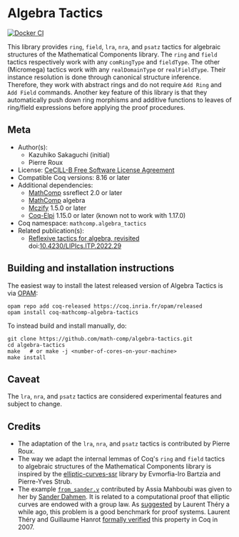 <!---
This file was generated from `meta.yml`, please do not edit manually.
Follow the instructions on https://github.com/coq-community/templates to regenerate.
--->
# Algebra Tactics

[![Docker CI][docker-action-shield]][docker-action-link]

[docker-action-shield]: https://github.com/math-comp/algebra-tactics/workflows/Docker%20CI/badge.svg?branch=master
[docker-action-link]: https://github.com/math-comp/algebra-tactics/actions?query=workflow:"Docker%20CI"




This library provides `ring`, `field`, `lra`, `nra`, and `psatz` tactics for
algebraic structures of the Mathematical Components library. The `ring` and
`field` tactics respectively work with any `comRingType` and `fieldType`. The
other (Micromega) tactics work with any `realDomainType` or `realFieldType`.
Their instance resolution is done through canonical structure inference.
Therefore, they work with abstract rings and do not require `Add Ring` and
`Add Field` commands. Another key feature of this library is that they
automatically push down ring morphisms and additive functions to leaves of
ring/field expressions before applying the proof procedures.

## Meta

- Author(s):
  - Kazuhiko Sakaguchi (initial)
  - Pierre Roux
- License: [CeCILL-B Free Software License Agreement](CeCILL-B)
- Compatible Coq versions: 8.16 or later
- Additional dependencies:
  - [MathComp](https://math-comp.github.io) ssreflect 2.0 or later
  - [MathComp](https://math-comp.github.io) algebra
  - [Mczify](https://github.com/math-comp/mczify) 1.5.0 or later
  - [Coq-Elpi](https://github.com/LPCIC/coq-elpi) 1.15.0 or later (known not to work with 1.17.0)
- Coq namespace: `mathcomp.algebra_tactics`
- Related publication(s):
  - [Reflexive tactics for algebra, revisited](https://drops.dagstuhl.de/opus/volltexte/2022/16738/) doi:[10.4230/LIPIcs.ITP.2022.29](https://doi.org/10.4230/LIPIcs.ITP.2022.29)

## Building and installation instructions

The easiest way to install the latest released version of Algebra Tactics
is via [OPAM](https://opam.ocaml.org/doc/Install.html):

```shell
opam repo add coq-released https://coq.inria.fr/opam/released
opam install coq-mathcomp-algebra-tactics
```

To instead build and install manually, do:

``` shell
git clone https://github.com/math-comp/algebra-tactics.git
cd algebra-tactics
make   # or make -j <number-of-cores-on-your-machine> 
make install
```


## Caveat

The `lra`, `nra`, and `psatz` tactics are considered experimental features and
subject to change.

## Credits

- The adaptation of the `lra`, `nra`, and `psatz` tactics is contributed by
  Pierre Roux.
- The way we adapt the internal lemmas of Coq's `ring` and `field` tactics to
  algebraic structures of the Mathematical Components library is inspired by
  the [elliptic-curves-ssr](https://github.com/strub/elliptic-curves-ssr)
  library by Evmorfia-Iro Bartzia and Pierre-Yves Strub.
- The example [`from_sander.v`](examples/from_sander.v) contributed by Assia
  Mahboubi was given to her by [Sander Dahmen](http://www.few.vu.nl/~sdn249/).
  It is related to a computational proof that elliptic curves are endowed with
  a group law.
  As [suggested](https://hal.inria.fr/inria-00129237v4/document) by Laurent
  Théry a while ago, this problem is a good benchmark for proof systems.
  Laurent Théry and Guillaume Hanrot [formally
  verified](https://doi.org/10.1007/978-3-540-74591-4_24) this property in Coq
  in 2007.
